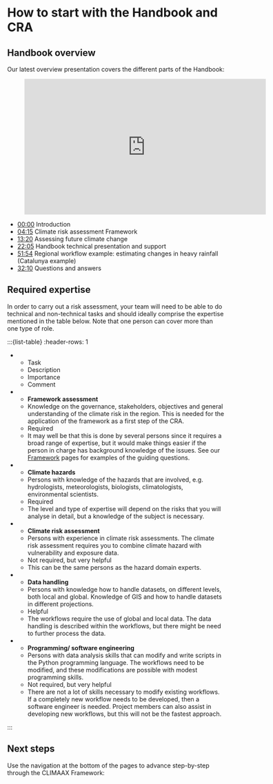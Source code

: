# How to start with the Handbook and CRA


## Handbook overview

Our latest overview presentation covers the different parts of the Handbook:

<figure class="align-center">
<iframe width="560" height="315" src="https://www.youtube-nocookie.com/embed/yrVzm_LQdRI?si=3hWMmRsXl-sDFjQ8" title="YouTube video player" frameborder="0" allow="accelerometer; autoplay; clipboard-write; encrypted-media; gyroscope; picture-in-picture; web-share" referrerpolicy="strict-origin-when-cross-origin" allowfullscreen></iframe>
</figure>

- [00:00](https://youtu.be/yrVzm_LQdRI?si=t9kEu_0M9DsINa9-&t=0) Introduction
- [04:15](https://youtu.be/yrVzm_LQdRI?si=t9kEu_0M9DsINa9-&t=255) Climate risk assessment Framework
- [13:20](https://youtu.be/yrVzm_LQdRI?si=ps-aIDUy2qLISOv1&t=800) Assessing future climate change
- [22:05](https://youtu.be/yrVzm_LQdRI?si=t9kEu_0M9DsINa9-&t=1325) Handbook technical presentation and support
- [51:54](https://youtu.be/yrVzm_LQdRI?si=t9kEu_0M9DsINa9-&t=1930) Regional workflow example: estimating changes in heavy rainfall (Catalunya example)
- [32:10](https://youtu.be/yrVzm_LQdRI?si=t9kEu_0M9DsINa9-&t=3114) Questions and answers


## Required expertise

In order to carry out a risk assessment, your team will need to be able to do technical and non-technical tasks and should ideally comprise the expertise mentioned in the table below.
Note that one person can cover more than one type of role.


<div class="full-width">

:::{list-table}
:header-rows: 1

* - Task
  - Description
  - Importance
  - Comment
* - **Framework assessment**
  - Knowledge on the governance, stakeholders, objectives and general understanding of the climate risk in the region.
    This is needed for the application of the framework as a first step of the CRA. 
  - Required
  - It may well be that this is done by several persons since it requires a broad range of expertise, but it would make things easier if the person in charge has background knowledge of the issues.
    See our [Framework](../CRA_steps/framework.md) pages for examples of the guiding questions.
* - **Climate hazards**
  - Persons with knowledge of the hazards that are involved, e.g. hydrologists, meteorologists, biologists, climatologists, environmental scientists.
  - Required
  - The level and type of expertise will depend on the risks that you will analyse in detail, but a knowledge of the subject is necessary.
* - **Climate risk assessment**
  - Persons with experience in climate risk assessments.
    The climate risk assessment requires you to combine climate hazard with vulnerability and exposure data.
  - Not required, but very helpful
  - This can be the same persons as the hazard domain experts.
* - **Data handling**
  - Persons with knowledge how to handle datasets, on different levels, both local and global.
    Knowledge of GIS and how to handle datasets in different projections.
  - Helpful
  - The workflows require the use of global and local data.
    The data handling is described within the workflows, but there might be need to further process the data.
* - **Programming/ software engineering**
  - Persons with data analysis skills that can modify and write scripts in the Python programming language.
    The workflows need to be modified, and these modifications are possible with modest programming skills.
  - Not required, but very helpful
  - There are not a lot of skills necessary to modify existing workflows.
    If a completely new workflow needs to be developed, then a software engineer is needed.
    Project members can also assist in developing new workflows, but this will not be the fastest approach.

:::

</div>


## Next steps

Use the navigation at the bottom of the pages to advance step-by-step through the CLIMAAX Framework: